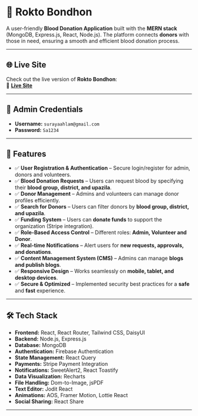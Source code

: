 # 💉 **Rokto Bondhon**   

A user-friendly **Blood Donation Application** built with the **MERN stack** (MongoDB, Express.js, React, Node.js). The platform connects **donors** with those in need, ensuring a smooth and efficient blood donation process.

---

## 🌐 Live Site  
Check out the live version of **Rokto Bondhon**:  
🔗 [**Live Site**](https://rokto-bondhon-c1f9c.web.app/)    


---

## 🔑 Admin Credentials  
- **Username:** `surayaahlam@gmail.com`  
- **Password:** `Sa1234`

---

## 🚀 Features  

- ✅ **User Registration & Authentication** – Secure login/register for admin, donors and volunteers.  
- ✅ **Blood Donation Requests** – Users can request blood by specifying their **blood group, district, and upazila**.  
- ✅ **Donor Management** – Admins and volunteers can manage donor profiles efficiently.  
- ✅ **Search for Donors** – Users can filter donors by **blood group, district, and upazila**.  
- ✅ **Funding System** – Users can **donate funds** to support the organization (Stripe integration).  
- ✅ **Role-Based Access Control** – Different roles: **Admin, Volunteer and Donor**.  
- ✅ **Real-time Notifications** – Alert users for **new requests, approvals, and donations**.  
- ✅ **Content Management System (CMS)** – Admins can manage **blogs and publish blogs**.  
- ✅ **Responsive Design** – Works seamlessly on **mobile, tablet, and desktop devices**.  
- ✅ **Secure & Optimized** – Implemented security best practices for a **safe** and **fast** experience.  

---

## 🛠️ Tech Stack  

- **Frontend:** React, React Router, Tailwind CSS, DaisyUI  
- **Backend:** Node.js, Express.js  
- **Database:** MongoDB  
- **Authentication:** Firebase Authentication  
- **State Management:** React Query  
- **Payments:** Stripe Payment Integration  
- **Notifications:** SweetAlert2, React Toastify  
- **Data Visualization:** Recharts  
- **File Handling:** Dom-to-Image, jsPDF  
- **Text Editor:** Jodit React  
- **Animations:** AOS, Framer Motion, Lottie React  
- **Social Sharing:** React Share  

---